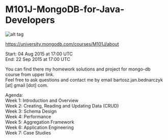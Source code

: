 # M101J-MongoDB-for-Java-Developers
![alt tag](https://university.mongodb.com/static/images/mongodb-university-logo_new.baaa6b1901eb.png)

https://university.mongodb.com/courses/M101J/about

Start:
04 Aug 2015 at 17:00 UTC                  
End:
22 Sep 2015 at 17:00 UTC

You can find there my homework solutions and project for mongo-db course from upper link.                
Feel free to ask questions and contact me by email bartosz.jan.bednarczyk [at] gmail [dot] com.

Agenda:         
Week 1: Introduction and Overview            
Week 2: Creating, Reading and Updating Data (CRUD)           
Week 3: Schema Design             
Week 4: Performance          
Week 5: Aggregation Framework           
Week 6: Application Engineering             
Week 7: Case Studies         
